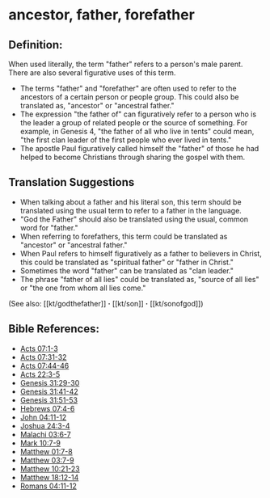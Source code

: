 # ancestor, father, forefather #

## Definition: ##

When used literally, the term "father" refers to a person's male parent. There are also several figurative uses of this term.

* The terms "father" and "forefather" are often used to refer to the ancestors of a certain person or people group. This could also be translated as, "ancestor" or "ancestral father."
* The expression "the father of" can figuratively refer to a person who is the leader a group of related people or the source of something. For example, in Genesis 4, "the father of all who live in tents" could mean, "the first clan leader of the first people who ever lived in tents."
* The apostle Paul figuratively called himself the "father" of those he had helped to become Christians through sharing the gospel with them. 

## Translation Suggestions ##

* When talking about a father and his literal son, this term should be translated using the usual term to refer to a father in the language.
* "God the Father" should also be translated using the usual, common word for "father."
* When referring to forefathers, this term could be translated as "ancestor" or "ancestral father."
* When Paul refers to himself figuratively as a father to believers in Christ, this could be translated as "spiritual father" or "father in Christ."
* Sometimes the word "father" can be translated as "clan leader."
* The phrase "father of all lies" could be translated as, "source of all lies" or "the one from whom all lies come."

(See also: [[kt/godthefather]] **·** [[kt/son]] **·** [[kt/sonofgod]])

## Bible References: ##

* [Acts 07:1-3](en/tn/act/help/07/01)
* [Acts 07:31-32](en/tn/act/help/07/31)
* [Acts 07:44-46](en/tn/act/help/07/44)
* [Acts 22:3-5](en/tn/act/help/22/03)
* [Genesis 31:29-30](en/tn/gen/help/31/29)
* [Genesis 31:41-42](en/tn/gen/help/31/41)
* [Genesis 31:51-53](en/tn/gen/help/31/51)
* [Hebrews 07:4-6](en/tn/heb/help/07/04)
* [John 04:11-12](en/tn/jhn/help/04/11)
* [Joshua 24:3-4](en/tn/jos/help/24/03)
* [Malachi 03:6-7](en/tn/mal/help/03/06)
* [Mark 10:7-9](en/tn/mrk/help/10/07)
* [Matthew 01:7-8](en/tn/mat/help/01/07)
* [Matthew 03:7-9](en/tn/mat/help/03/07)
* [Matthew 10:21-23](en/tn/mat/help/10/21)
* [Matthew 18:12-14](en/tn/mat/help/18/12)
* [Romans 04:11-12](en/tn/rom/help/04/11)